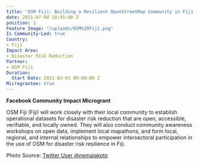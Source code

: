 ```yaml
---
title: 'OSM Fiji: Building a Resilient OpenStreetMap Community in Fiji'
date: 2021-07-08 10:45:00 Z
position: 1
Feature Image: "/uploads/OSM%20Fiji.png"
Is Community-Led: true
Country:
- Fiji
Impact Area:
- Disaster Risk Reduction
Partner:
- OSM Fiji
Duration:
  Start Date: 2021-03-01 00:00:00 Z
Micrograntee: true
---
```


**Facebook Community Impact Microgrant**

OSM Fiji (Fiji) will work closely with their local community to establish operational datasets for disaster risk reduction that are open, accessible, verifiable, and locally owned. They will also conduct community awareness workshops on open data, implement local mapathons, and form local, regional, and internal relationships to empower intersectoral participation in the use of OSM for disaster risk resilience in Fiji.

Photo Source: [Twitter User @nemaiakoto](https://twitter.com/nemaiakoto/status/1329608218247458816)